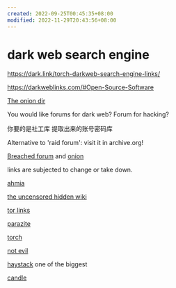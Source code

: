 ```yaml
---
created: 2022-09-25T00:45:35+08:00
modified: 2022-11-29T20:43:56+08:00
---
```


# dark web search engine

https://dark.link/torch-darkweb-search-engine-links/

https://darkweblinks.com/#Open-Source-Software

[The onion dir](tfcw5fa2m66hxcbcg2lro7yzpstq2ioewysrv7u6iz5n26zysj6pqzid)

You would like forums for dark web? Forum for hacking?

你要的是社工库 提取出来的账号密码库

Alternative to 'raid forum': visit it in archive.org!

[Breached forum](https://breached.vc) and [onion](http://breached65xqh64s7xbkvqgg7bmj4nj7656hcb7x4g42x753r7zmejqd.onion/)

links are subjected to change or take down.

[ahmia](http://msydqstlz2kzerdg.onion/)

[the uncensored hidden wiki](http://zqktlwi4fecvo6ri.onion/wiki/index.php/Main_Page/)

[tor links](http://torlinkbgs6aabns.onion/)

[parazite](http://kpynyvym6xqi7wz2.onion/)

[torch](http://torchdeedp3i2jigzjdmfpn5ttjhthh5wbmda2rr3jvqjg5p77c54dqd.onion/)

[not evil](http://hss3uro2hsxfogfq.onion/)

[haystack](http://haystakvxad7wbk5.onion/) one of the biggest

[candle](http://gjobqjj7wyczbqie.onion/)

